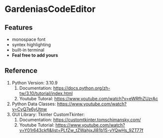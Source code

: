 # GardeniasCodeEditor

## Features

- monospace font
- syntex highlighting
- built-in terminal
- **Feal free to add yours**

## Reference

1. Python Version: 3.10.9
    1. Documentation: https://docs.python.org/zh-tw/3.10/tutorial/index.html
    2. Youtube Tutoral: https://www.youtube.com/watch?v=eWRfhZUzrAc
2. Python Data Classes: https://www.youtube.com/watch?v=CvQ7e6yUtnw
3. GUI Library: Tkinter CustomTkinter:
    1. Documentation: https://customtkinter.tomschimansky.com/
    2. Youtube Tutorial: https://www.youtube.com/watch?v=Y01r643ckfI&list=PLfZw_tZWahjxJl81b1S-vYQwHs_9ZT77f
